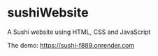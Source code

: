 # sushiWebsite
A Sushi website using HTML, CSS and JavaScript

The demo: https://sushi-f889.onrender.com
